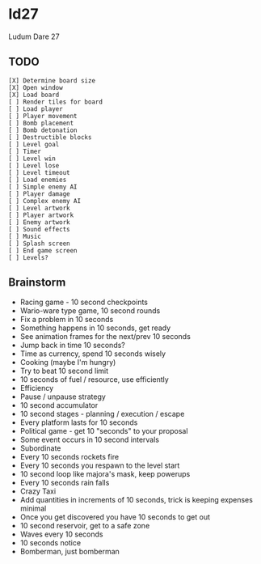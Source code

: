 ld27
====

Ludum Dare 27


TODO
----

    [X] Determine board size
    [X] Open window
    [X] Load board
    [ ] Render tiles for board
    [ ] Load player
    [ ] Player movement
    [ ] Bomb placement
    [ ] Bomb detonation
    [ ] Destructible blocks
    [ ] Level goal
    [ ] Timer
    [ ] Level win
    [ ] Level lose
    [ ] Level timeout
    [ ] Load enemies
    [ ] Simple enemy AI
    [ ] Player damage
    [ ] Complex enemy AI
    [ ] Level artwork
    [ ] Player artwork
    [ ] Enemy artwork
    [ ] Sound effects
    [ ] Music
    [ ] Splash screen
    [ ] End game screen
    [ ] Levels?

Brainstorm
----------

 * Racing game - 10 second checkpoints
 * Wario-ware type game, 10 second rounds
 * Fix a problem in 10 seconds
 * Something happens in 10 seconds, get ready
 * See animation frames for the next/prev 10 seconds
 * Jump back in time 10 seconds?
 * Time as currency, spend 10 seconds wisely
 * Cooking (maybe I'm hungry)
 * Try to beat 10 second limit
 * 10 seconds of fuel / resource, use efficiently
 * Efficiency
 * Pause / unpause strategy
 * 10 second accumulator
 * 10 second stages - planning / execution / escape
 * Every platform lasts for 10 seconds
 * Political game - get 10 "seconds" to your proposal
 * Some event occurs in 10 second intervals
 * Subordinate
 * Every 10 seconds rockets fire
 * Every 10 seconds you respawn to the level start
 * 10 second loop like majora's mask, keep powerups
 * Every 10 seconds rain falls
 * Crazy Taxi
 * Add quantities in increments of 10 seconds, trick is keeping expenses minimal
 * Once you get discovered you have 10 seconds to get out
 * 10 second reservoir, get to a safe zone
 * Waves every 10 seconds
 * 10 seconds notice
 * Bomberman, just bomberman
